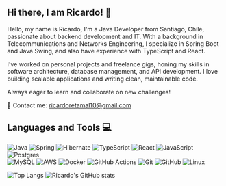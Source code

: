 ## Hi there, I am Ricardo! 👋
Hello, my name is Ricardo, I'm a Java Developer from Santiago, Chile, passionate about backend development and IT. With a background in Telecommunications and Networks Engineering, I specialize in Spring Boot and Java Swing, and also have experience with TypeScript and React.

I've worked on personal projects and freelance gigs, honing my skills in software architecture, database management, and API development. I love building scalable applications and writing clean, maintainable code.

Always eager to learn and collaborate on new challenges!

📧 Contact me: ricardoretamal10@gmail.com


## Languages and Tools 💻



![Java](https://img.shields.io/badge/java-%23ED8B0svg?style=for-the-badge&logo=openjdk&logoColor=white)
![Spring](https://img.shields.io/badge/spring-%236DB33F.svg?style=for-the-badge&logo=spring&logoColor=white)
![Hibernate](https://img.shields.io/badge/Hibernate-59666C?style=for-the-badge&logo=Hibernate&logoColor=white)
![TypeScript](https://img.shields.io/badge/typescript-%23007ACC.svg?style=for-the-badge&logo=typescript&logoColor=white)
![React](https://img.shields.io/badge/react-%2320232a.svg?style=for-the-badge&logo=react&logoColor=%2361DAFB)
![JavaScript](https://img.shields.io/badge/javascript-%23323330.svg?style=for-the-badge&logo=javascript&logoColor=%23F7DF1E)
![Postgres](https://img.shields.io/badge/postgres-%23316192.svg?style=for-the-badge&logo=postgresql&logoColor=white)
<br/>
![MySQL](https://img.shields.io/badge/mysql-4479A1.svg?style=for-the-badge&logo=mysql&logoColor=white)
![AWS](https://img.shields.io/badge/AWS-%23FF9900.svg?style=for-the-badge&logo=amazon-aws&logoColor=white)
![Docker](https://img.shields.io/badge/docker-%230db7ed.svg?style=for-the-badge&logo=docker&logoColor=white)
![GitHub Actions](https://img.shields.io/badge/github%20actions-%232671E5.svg?style=for-the-badge&logo=githubactions&logoColor=white)
![Git](https://img.shields.io/badge/git-%23F05033.svg?style=for-the-badge&logo=git&logoColor=white)
![GitHub](https://img.shields.io/badge/github-%23121011.svg?style=for-the-badge&logo=github&logoColor=white)
![Linux](https://img.shields.io/badge/Linux-FCC624?style=for-the-badge&logo=linux&logoColor=black)


![Top Langs](https://github-readme-stats.vercel.app/api/top-langs/?username=RicardoRG96&layout=compact&theme=dark)
![Ricardo's GitHub stats](https://github-readme-stats.vercel.app/api?username=RicardoRG96&show_icons=true&theme=dark)